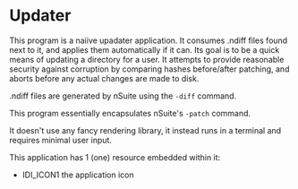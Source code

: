 # Updater
This program is a naiive upadater application. It consumes .ndiff files found next to it, and applies them automatically if it can.
Its goal is to be a quick means of updating a directory for a user. It attempts to provide reasonable security against corruption by comparing hashes before/after patching, and aborts before any actual changes are made to disk.

.ndiff files are generated by nSuite using the `-diff` command. 

This program essentially encapsulates nSuite's `-patch` command.

It doesn't use any fancy rendering library, it instead runs in a terminal and requires minimal user input.

This application has 1 (one) resource embedded within it:
  - IDI_ICON1		the application icon